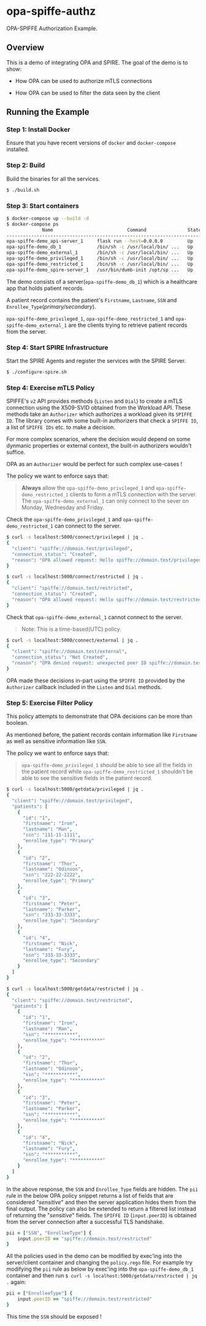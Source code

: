 # opa-spiffe-authz

OPA-SPIFFE Authorization Example.

## Overview

This is a demo of integrating OPA and SPIRE. The goal of the demo is to show:

- How OPA can be used to authorize mTLS connections

- How OPA can be used to filter the data seen by the client

## Running the Example

### Step 1: Install Docker

Ensure that you have recent versions of `docker` and `docker-compose` installed.

### Step 2: Build

Build the binaries for all the services.

```bash
$ ./build.sh
```

### Step 3: Start containers

```bash
$ docker-compose up --build -d
$ docker-compose ps
             Name                           Command               State           Ports
------------------------------------------------------------------------------------------------
opa-spiffe-demo_api-server_1     flask run --host=0.0.0.0         Up      0.0.0.0:5000->5000/tcp
opa-spiffe-demo_db_1             /bin/sh -c /usr/local/bin/ ...   Up      10000/tcp
opa-spiffe-demo_external_1       /bin/sh -c /usr/local/bin/ ...   Up      10000/tcp
opa-spiffe-demo_privileged_1     /bin/sh -c /usr/local/bin/ ...   Up      10000/tcp
opa-spiffe-demo_restricted_1     /bin/sh -c /usr/local/bin/ ...   Up      10000/tcp
opa-spiffe-demo_spire-server_1   /usr/bin/dumb-init /opt/sp ...   Up
```

The demo consists of a server(`opa-spiffe-demo_db_1`) which is a healthcare app that holds patient records.

A patient record contains the patient's `Firstname`, `Lastname`, `SSN` and `Enrollee_Type`(*primary/secondary*).

`opa-spiffe-demo_privileged_1`, `opa-spiffe-demo_restricted_1`
and `opa-spiffe-demo_external_1` are the clients trying to retrieve patient records from the server.

### Step 4: Start SPIRE Infrastructure

Start the SPIRE Agents and register the services with the SPIRE Server.

```bash
$ ./configure-spire.sh
```

### Step 4: Exercise mTLS Policy

SPIFFE's `v2` API provides methods (`Listen` and `Dial`) to create a mTLS connection using the X509-SVID obtained from the Workload API. These methods take an `Authorizer` which authorizes a workload given its `SPIFFE ID`. The library comes with some built-in authorizers that check a `SPIFFE ID`, a list of `SPIFFE IDs` etc. to make a decision.

For more complex scenarios, where the decision would depend on some dynmanic properties or external context, the built-in authorizers wouldn't suffice.

OPA as an `Authorizer` would be perfect for such complex use-cases !

The policy we want to enforce says that:

> **Always** allow the `opa-spiffe-demo_privileged_1` and `opa-spiffe-demo_restricted_1` clients to form a mTLS
> connection with the server. The `opa-spiffe-demo_external_1` can only connect to the sever on Monday, Wednesday and Friday.

Check the `opa-spiffe-demo_privileged_1` and `opa-spiffe-demo_restricted_1` can connect to the server.

```bash
$ curl -s localhost:5000/connect/privileged | jq .
{
  "client": "spiffe://domain.test/privileged",
  "connection_status": "Created",
  "reason": "OPA allowed request: Hello spiffe://domain.test/privileged"
}

$ curl -s localhost:5000/connect/restricted | jq .
{
  "client": "spiffe://domain.test/restricted",
  "connection_status": "Created",
  "reason": "OPA allowed request: Hello spiffe://domain.test/restricted"
}
```

Check that `opa-spiffe-demo_external_1` cannot connect to the server.

> Note: This is a time-based(UTC) policy.

```bash
$ curl -s localhost:5000/connect/external | jq .
{
  "client": "spiffe://domain.test/external",
  "connection_status": "Not Created",
  "reason": "OPA denied request: unexpected peer ID spiffe://domain.test/external"
}
```

OPA made these decisions in-part using the `SPIFFE ID` provided by the `Authorizer` callback included in the `Listen` and `Dial` methods.

### Step 5: Exercise Filter Policy

This policy attempts to demonstrate that OPA decisions can be more than boolean.

As mentioned before, the patient records contain information like `Firstname` as well as sensitive information like `SSN`.

The policy we want to enforce says that:

> `opa-spiffe-demo_privileged_1` should be able to see all the fields in the patient record while
> `opa-spiffe-demo_restricted_1` shouldn't be able to see the sensitive fields in the patient record.

```bash
$ curl -s localhost:5000/getdata/privileged | jq .
{
  "client": "spiffe://domain.test/privileged",
  "patients": [
    {
      "id": "1",
      "firstname": "Iron",
      "lastname": "Man",
      "ssn": "111-11-1111",
      "enrollee_type": "Primary"
    },
    {
      "id": "2",
      "firstname": "Thor",
      "lastname": "Odinson",
      "ssn": "222-22-2222",
      "enrollee_type": "Primary"
    },
    {
      "id": "3",
      "firstname": "Peter",
      "lastname": "Parker",
      "ssn": "333-33-3333",
      "enrollee_type": "Secondary"
    },
    {
      "id": "4",
      "firstname": "Nick",
      "lastname": "Fury",
      "ssn": "333-33-3333",
      "enrollee_type": "Secondary"
    }
  ]
}
```

```bash
$ curl -s localhost:5000/getdata/restricted | jq .
{
  "client": "spiffe://domain.test/restricted",
  "patients": [
    {
      "id": "1",
      "firstname": "Iron",
      "lastname": "Man",
      "ssn": "***********",
      "enrollee_type": "***********"
    },
    {
      "id": "2",
      "firstname": "Thor",
      "lastname": "Odinson",
      "ssn": "***********",
      "enrollee_type": "***********"
    },
    {
      "id": "3",
      "firstname": "Peter",
      "lastname": "Parker",
      "ssn": "***********",
      "enrollee_type": "***********"
    },
    {
      "id": "4",
      "firstname": "Nick",
      "lastname": "Fury",
      "ssn": "***********",
      "enrollee_type": "***********"
    }
  ]
}
```

In the above response, the `SSN` and `Enrollee_Type` fields are hidden. The `pii` rule in the below
OPA policy snippet returns a list of fields that are considered "*sensitive*" and then the server application hides them
from the final output. The policy can also be extended to return a filtered list instead of returning the "*sensitive*"
fields. The `SPIFFE ID` (`input.peerID`) is obtained from the server connection after a successful TLS handshake.

```ruby
pii = ["SSN", "EnrolleeType"] {
    input.peerID == "spiffe://domain.test/restricted"
}
```

All the policies used in the demo can be modified by exec'ing into the server/client container and changing
the `policy.rego` file. For example try modifying the `pii` rule as below by exec'ing into the `opa-spiffe-demo_db_1`
container and then run ```$ curl -s localhost:5000/getdata/restricted | jq .``` again:

```ruby
pii = ["EnrolleeType"] {
    input.peerID == "spiffe://domain.test/restricted"
}
```

This time the `SSN` should be exposed !